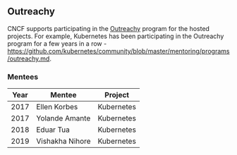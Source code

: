 ## Outreachy

CNCF supports participating in the [Outreachy](https://www.outreachy.org/) program for the
hosted projects. For example, Kubernetes has been participating in the
Outreachy program for a few years in a row -
https://github.com/kubernetes/community/blob/master/mentoring/programs/outreachy.md.

### Mentees

| Year | Mentee          | Project    |
|------|-----------------|------------|
| 2017 | Ellen Korbes    | Kubernetes |
| 2017 | Yolande Amante  | Kubernetes |
| 2018 | Eduar Tua       | Kubernetes |
| 2019 | Vishakha Nihore | Kubernetes |
